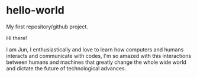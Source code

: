 # hello-world
My first repository/github project. 

Hi there!

I am Jun, I enthusiastically and love to learn how computers and humans interacts 
and communicate with codes, I'm so amazed with this interactions between humans and machines
that greatly change the whole wide world and dictate the future of technological advances. 
